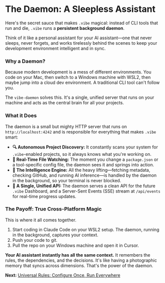 # The Daemon: A Sleepless Assistant

Here's the secret sauce that makes `.vibe` magical: instead of CLI tools that run and die, `.vibe` runs a **persistent background daemon**.

Think of it like a personal assistant for your AI assistant—one that never sleeps, never forgets, and works tirelessly behind the scenes to keep your development environment intelligent and in sync.

### Why a Daemon?

Because modern development is a mess of different environments. You code on your Mac, then switch to a Windows machine with WSL2, then maybe jump into a cloud dev environment. A traditional CLI tool can't follow you.

The `vibe-daemon` solves this. It's a single, unified server that runs on your machine and acts as the central brain for all your projects.

### What it Does

The daemon is a small but mighty HTTP server that runs on `http://localhost:4242` and is responsible for everything that makes `.vibe` smart:

-   **🔍 Autonomous Project Discovery:** It constantly scans your system for `.vibe`-enabled projects, so it always knows what you're working on.
-   **🔄 Real-Time File Watching:** The moment you change a `package.json` or a tool-specific config file, the daemon sees it and springs into action.
-   **🧠 The Intelligence Engine:** All the heavy lifting—fetching metadata, checking GitHub, and running AI inference—is handled by the daemon in the background, so your terminal is never blocked.
-   **📡 A Single, Unified API:** The daemon serves a clean API for the future `.vibe` Dashboard, and a Server-Sent Events (SSE) stream at `/api/events` for real-time progress updates.

### The Payoff: True Cross-Platform Magic

This is where it all comes together.

1. Start coding in Claude Code on your WSL2 setup. The daemon, running in the background, captures your context.
2. Push your code to git.
3. Pull the repo on your Windows machine and open it in Cursor.

**Your AI assistant instantly has all the same context.** It remembers the rules, the dependencies, and the decisions. It's like having a photographic memory that syncs across dimensions. That's the power of the daemon.

**Next:** [Universal Rules: Configure Once, Run Everywhere](./03-universal-rules.md)
